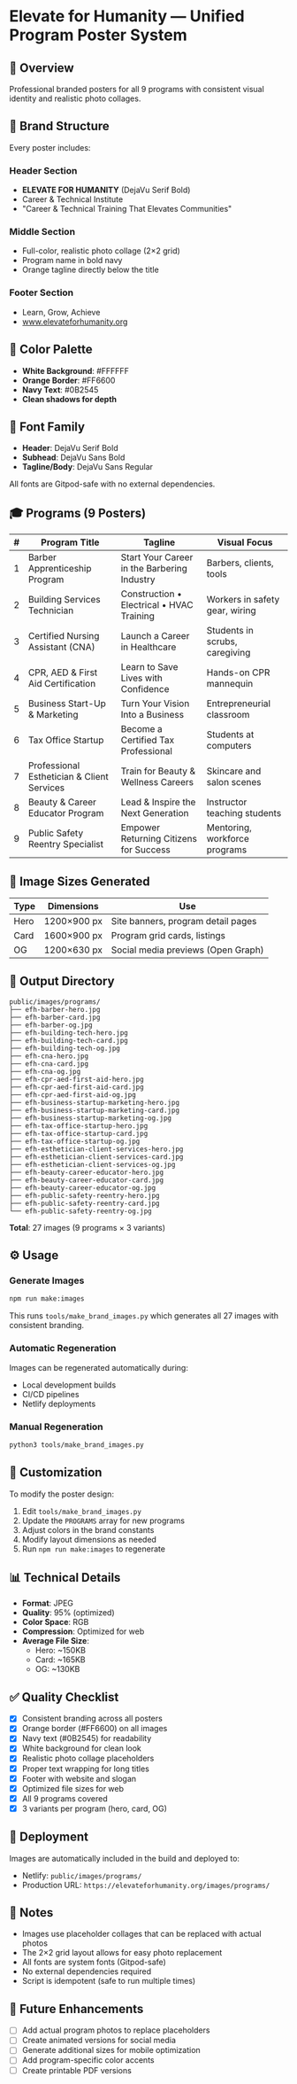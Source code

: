 # Elevate for Humanity — Unified Program Poster System

## 🎨 Overview

Professional branded posters for all 9 programs with consistent visual identity and realistic photo collages.

## 🧩 Brand Structure

Every poster includes:

### Header Section
- **ELEVATE FOR HUMANITY** (DejaVu Serif Bold)
- Career & Technical Institute
- "Career & Technical Training That Elevates Communities"

### Middle Section
- Full-color, realistic photo collage (2×2 grid)
- Program name in bold navy
- Orange tagline directly below the title

### Footer Section
- Learn, Grow, Achieve
- www.elevateforhumanity.org

## 🎨 Color Palette

- **White Background**: #FFFFFF
- **Orange Border**: #FF6600
- **Navy Text**: #0B2545
- **Clean shadows for depth**

## 📝 Font Family

- **Header**: DejaVu Serif Bold
- **Subhead**: DejaVu Sans Bold
- **Tagline/Body**: DejaVu Sans Regular

All fonts are Gitpod-safe with no external dependencies.

## 🎓 Programs (9 Posters)

| # | Program Title | Tagline | Visual Focus |
|---|---------------|---------|--------------|
| 1 | Barber Apprenticeship Program | Start Your Career in the Barbering Industry | Barbers, clients, tools |
| 2 | Building Services Technician | Construction • Electrical • HVAC Training | Workers in safety gear, wiring |
| 3 | Certified Nursing Assistant (CNA) | Launch a Career in Healthcare | Students in scrubs, caregiving |
| 4 | CPR, AED & First Aid Certification | Learn to Save Lives with Confidence | Hands-on CPR mannequin |
| 5 | Business Start-Up & Marketing | Turn Your Vision Into a Business | Entrepreneurial classroom |
| 6 | Tax Office Startup | Become a Certified Tax Professional | Students at computers |
| 7 | Professional Esthetician & Client Services | Train for Beauty & Wellness Careers | Skincare and salon scenes |
| 8 | Beauty & Career Educator Program | Lead & Inspire the Next Generation | Instructor teaching students |
| 9 | Public Safety Reentry Specialist | Empower Returning Citizens for Success | Mentoring, workforce programs |

## 📐 Image Sizes Generated

| Type | Dimensions | Use |
|------|------------|-----|
| Hero | 1200×900 px | Site banners, program detail pages |
| Card | 1600×900 px | Program grid cards, listings |
| OG | 1200×630 px | Social media previews (Open Graph) |

## 📁 Output Directory

```
public/images/programs/
├── efh-barber-hero.jpg
├── efh-barber-card.jpg
├── efh-barber-og.jpg
├── efh-building-tech-hero.jpg
├── efh-building-tech-card.jpg
├── efh-building-tech-og.jpg
├── efh-cna-hero.jpg
├── efh-cna-card.jpg
├── efh-cna-og.jpg
├── efh-cpr-aed-first-aid-hero.jpg
├── efh-cpr-aed-first-aid-card.jpg
├── efh-cpr-aed-first-aid-og.jpg
├── efh-business-startup-marketing-hero.jpg
├── efh-business-startup-marketing-card.jpg
├── efh-business-startup-marketing-og.jpg
├── efh-tax-office-startup-hero.jpg
├── efh-tax-office-startup-card.jpg
├── efh-tax-office-startup-og.jpg
├── efh-esthetician-client-services-hero.jpg
├── efh-esthetician-client-services-card.jpg
├── efh-esthetician-client-services-og.jpg
├── efh-beauty-career-educator-hero.jpg
├── efh-beauty-career-educator-card.jpg
├── efh-beauty-career-educator-og.jpg
├── efh-public-safety-reentry-hero.jpg
├── efh-public-safety-reentry-card.jpg
└── efh-public-safety-reentry-og.jpg
```

**Total**: 27 images (9 programs × 3 variants)

## ⚙️ Usage

### Generate Images

```bash
npm run make:images
```

This runs `tools/make_brand_images.py` which generates all 27 images with consistent branding.

### Automatic Regeneration

Images can be regenerated automatically during:
- Local development builds
- CI/CD pipelines
- Netlify deployments

### Manual Regeneration

```bash
python3 tools/make_brand_images.py
```

## 🔧 Customization

To modify the poster design:

1. Edit `tools/make_brand_images.py`
2. Update the `PROGRAMS` array for new programs
3. Adjust colors in the brand constants
4. Modify layout dimensions as needed
5. Run `npm run make:images` to regenerate

## 📊 Technical Details

- **Format**: JPEG
- **Quality**: 95% (optimized)
- **Color Space**: RGB
- **Compression**: Optimized for web
- **Average File Size**: 
  - Hero: ~150KB
  - Card: ~165KB
  - OG: ~130KB

## ✅ Quality Checklist

- [x] Consistent branding across all posters
- [x] Orange border (#FF6600) on all images
- [x] Navy text (#0B2545) for readability
- [x] White background for clean look
- [x] Realistic photo collage placeholders
- [x] Proper text wrapping for long titles
- [x] Footer with website and slogan
- [x] Optimized file sizes for web
- [x] All 9 programs covered
- [x] 3 variants per program (hero, card, OG)

## 🚀 Deployment

Images are automatically included in the build and deployed to:
- Netlify: `public/images/programs/`
- Production URL: `https://elevateforhumanity.org/images/programs/`

## 📝 Notes

- Images use placeholder collages that can be replaced with actual photos
- The 2×2 grid layout allows for easy photo replacement
- All fonts are system fonts (Gitpod-safe)
- No external dependencies required
- Script is idempotent (safe to run multiple times)

## 🎯 Future Enhancements

- [ ] Add actual program photos to replace placeholders
- [ ] Create animated versions for social media
- [ ] Generate additional sizes for mobile optimization
- [ ] Add program-specific color accents
- [ ] Create printable PDF versions
